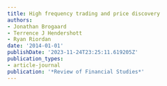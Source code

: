 ```yaml
---
title: High frequency trading and price discovery
authors:
- Jonathan Brogaard
- Terrence J Hendershott
- Ryan Riordan
date: '2014-01-01'
publishDate: '2023-11-24T23:25:11.619205Z'
publication_types:
- article-journal
publication: '*Review of Financial Studies*'
---
```

